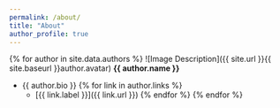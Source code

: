 ```yaml
---
permalink: /about/
title: "About"
author_profile: true
---
```


{% for author in site.data.authors %}
![Image Description]({{ site.url }}{{ site.baseurl }}author.avatar)
**{{ author.name }}**
- {{ author.bio }}
{% for link in author.links %}
    - [{{ link.label }}]({{ link.url }})
{% endfor %}
{% endfor %}

